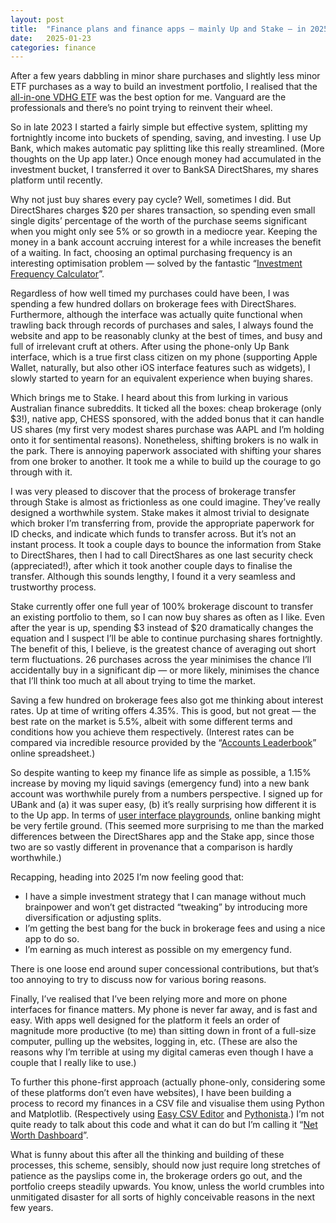 ```yaml
---
layout: post
title:  "Finance plans and finance apps — mainly Up and Stake — in 2025"
date:   2025-01-23
categories: finance
---
```


After a few years dabbling in minor share purchases and slightly less minor ETF purchases as a way to build an investment portfolio, I realised that the [all-in-one VDHG ETF](https://passiveinvestingaustralia.com/vdhg-or-roll-your-own/) was the best option for me. Vanguard are the professionals and there’s no point trying to reinvent their wheel.

So in late 2023 I started a fairly simple but effective system, splitting my fortnightly income into buckets of spending, saving, and investing. I use Up Bank, which makes automatic pay splitting like this really streamlined. (More thoughts on the Up app later.) Once enough money had accumulated in the investment bucket, I transferred it over to BankSA DirectShares, my shares platform until recently.

Why not just buy shares every pay cycle? Well, sometimes I did. But DirectShares charges $20 per shares transaction, so spending even small single digits’ percentage of the worth of the purchase seems significant when you might only see 5% or so growth in a mediocre year. Keeping the money in a bank account accruing interest for a while increases the benefit of a waiting. In fact, choosing an optimal purchasing frequency is an interesting optimisation problem — solved by the fantastic “[Investment Frequency Calculator](https://investcalc.github.io)”.

Regardless of how well timed my purchases could have been, I was spending a few hundred dollars on brokerage fees with DirectShares. Furthermore, although the interface was actually quite functional when trawling back through records of purchases and sales, I always found the website and app to be reasonably clunky at the best of times, and busy and full of irrelevant cruft at others. After using the phone-only Up Bank interface, which is a true first class citizen on my phone (supporting Apple Wallet, naturally, but also other iOS interface features such as widgets), I slowly started to yearn for an equivalent experience when buying shares.

Which brings me to Stake. I heard about this from lurking in various Australian finance subreddits. It ticked all the boxes: cheap brokerage (only $3!), native app, CHESS sponsored, with the added bonus that it can handle US shares (my first very modest shares purchase was AAPL and I’m holding onto it for sentimental reasons). Nonetheless, shifting brokers is no walk in the park. There is annoying paperwork associated with shifting your shares from one broker to another. It took me a while to build up the courage to go through with it.

I was very pleased to discover that the process of brokerage transfer through Stake is almost as frictionless as one could imagine. They’ve really designed a worthwhile system. Stake makes it almost trivial to designate which broker I’m transferring from, provide the appropriate paperwork for ID checks, and indicate which funds to transfer across. But it’s not an instant process. It took a couple days to bounce the information from Stake to DirectShares, then I had to call DirectShares as one last security check (appreciated!), after which it took another couple days to finalise the transfer. Although this sounds lengthy, I found it a very seamless and trustworthy process.

Stake currently offer one full year of 100% brokerage discount to transfer an existing portfolio to them, so I can now buy shares as often as I like. Even after the year is up, spending $3 instead of $20 dramatically changes the equation and I suspect I’ll be able to continue purchasing shares fortnightly. The benefit of this, I believe, is the greatest chance of averaging out short term fluctuations. 26 purchases across the year minimises the chance I’ll accidentally buy in a significant dip — or more likely, minimises the chance that I’ll think too much at all about trying to time the market.

Saving a few hundred on brokerage fees also got me thinking about interest rates. Up at time of writing offers 4.35%. This is good, but not great — the best rate on the market is 5.5%, albeit with some different terms and conditions how you achieve them respectively. (Interest rates can be compared via incredible resource provided by the “[Accounts Leaderbook](https://www.accountsleaderboard.au/)” online spreadsheet.)

So despite wanting to keep my finance life as simple as possible, a 1.15% increase by moving my liquid savings (emergency fund) into a new bank account was worthwhile purely from a numbers perspective. I signed up for UBank and (a) it was super easy, (b) it’s really surprising how different it is to the Up app. In terms of [user interface playgrounds](https://daringfireball.net/2009/04/twitter_clients_playground), online banking might be very fertile ground. (This seemed more surprising to me than the marked differences between the DirectShares app and the Stake app, since those two are so vastly different in provenance that a comparison is hardly worthwhile.)

Recapping, heading into 2025 I’m now feeling good that:

* I have a simple investment strategy that I can manage without much brainpower and won’t get distracted “tweaking” by introducing more diversification or adjusting splits. 
* I’m getting the best bang for the buck in brokerage fees and using a nice app to do so.
* I’m earning as much interest as possible on my emergency fund.

There is one loose end around super concessional contributions, but that’s too annoying to try to discuss now for various boring reasons.

Finally, I’ve realised that I’ve been relying more and more on phone interfaces for finance matters. My phone is never far away, and is fast and easy. With apps well designed for the platform it feels an order of magnitude more productive (to me) than sitting down in front of a full-size computer, pulling up the websites, logging in, etc. (These are also the reasons why I’m terrible at using my digital cameras even though I have a couple that I really like to use.)

To further this phone-first approach (actually phone-only, considering some of these platforms don’t even have websites), I have been building a process to record my finances in a CSV file and visualise them using Python and Matplotlib. (Respectively using [Easy CSV Editor](https://vdt-labs.com/easy-csv-editor-mobile/) and [Pythonista](https://omz-software.com/pythonista/).) I’m not quite ready to talk about this code and what it can do but I’m calling it “[Net Worth Dashboard](https://github.com/wspr/networthdash)”.

What is funny about this after all the thinking and building of these processes, this scheme, sensibly, should now just require long stretches of patience as the payslips come in, the brokerage orders go out, and the portfolio creeps steadily upwards. You know, unless the world crumbles into unmitigated disaster for all sorts of highly conceivable reasons in the next few years. 